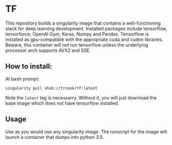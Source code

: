 # TF

This  repository builds a singularity image that contains a well-functioning stack for deep learning development. Installed packages include tensorflow, tensorforce, OpenAI Gym, Keras, Numpy and Pandas. Tensorflow is installed as gpu-compatible with the appropriate cuda and cudnn libraries. Beware, this container will not run tensorflow unless the underlying processor arch supports AVX2 and SSE. 


## How to install:

At bash prompt:

```{bash}
singularity pull shub://trcook/tf:latest
```

Note the `latest` tag is necessarry. Without it, you will just download the base image which does not have tensorflow installed. 

## Usage
Use as you would use any singularity image. The runscript for the image will launch a container that dumps into python 3.5.
